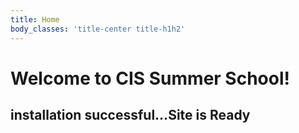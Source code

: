 ```yaml
---
title: Home
body_classes: 'title-center title-h1h2'
---
```


# Welcome to CIS Summer School!
## installation successful...Site is Ready


